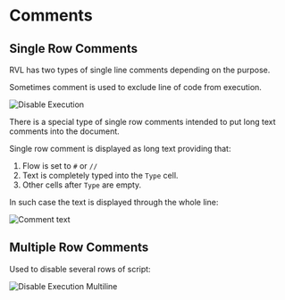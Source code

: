 # Comments

## Single Row Comments

RVL has two types of single line comments depending on the purpose.

Sometimes comment is used to exclude line of code from execution. 

![Disable Execution](./img/Comment_SingleLine_Disable.png)

There is a special type of single row comments intended to put long text comments into the document.

Single row comment is displayed as long text providing that:
1. Flow is set to `#` or `//`
2. Text is completely typed into the `Type` cell.
3. Other cells after `Type` are empty.

In such case the text is displayed through the whole line:

![Comment text](./img/Comment_SingleLine_Text.png)


## Multiple Row Comments

Used to disable several rows of script:

![Disable Execution Multiline](./img/Comment_MultiLine_Disable.png)

